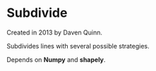 # Subdivide

Created in 2013 by Daven Quinn.

Subdivides lines with several possible strategies.

Depends on **Numpy** and **shapely**.
